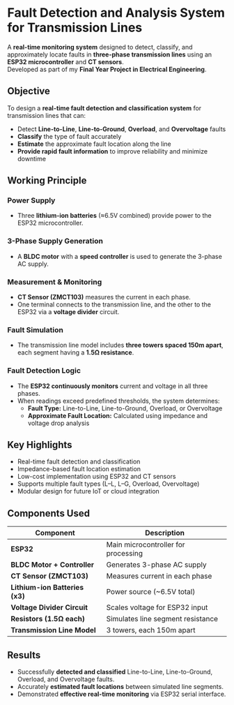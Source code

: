 # Fault Detection and Analysis System for Transmission Lines
A **real-time monitoring system** designed to detect, classify, and approximately locate faults in **three-phase transmission lines** using an **ESP32 microcontroller** and **CT sensors**.  
Developed as part of my **Final Year Project in Electrical Engineering**.

## Objective
To design a **real-time fault detection and classification system** for transmission lines that can:
- Detect **Line-to-Line**, **Line-to-Ground**, **Overload**, and **Overvoltage** faults  
- **Classify** the type of fault accurately  
- **Estimate** the approximate fault location along the line  
- **Provide rapid fault information** to improve reliability and minimize downtime  

## Working Principle
### Power Supply
- Three **lithium-ion batteries** (≈6.5V combined) provide power to the ESP32 microcontroller.  
### 3-Phase Supply Generation
- A **BLDC motor** with a **speed controller** is used to generate the 3-phase AC supply.
### Measurement & Monitoring
- **CT Sensor (ZMCT103)** measures the current in each phase.  
- One terminal connects to the transmission line, and the other to the ESP32 via a **voltage divider** circuit.
### Fault Simulation
- The transmission line model includes **three towers spaced 150m apart**, each segment having a **1.5Ω resistance**.
### Fault Detection Logic
- The **ESP32 continuously monitors** current and voltage in all three phases.  
- When readings exceed predefined thresholds, the system determines:
  - **Fault Type:** Line-to-Line, Line-to-Ground, Overload, or Overvoltage  
  - **Approximate Fault Location:** Calculated using impedance and voltage drop analysis
  
## Key Highlights
- Real-time fault detection and classification  
- Impedance-based fault location estimation  
- Low-cost implementation using ESP32 and CT sensors  
- Supports multiple fault types (L–L, L–G, Overload, Overvoltage)  
- Modular design for future IoT or cloud integration  

## Components Used
| Component | Description |
|------------|-------------|
| **ESP32** | Main microcontroller for processing |
| **BLDC Motor + Controller** | Generates 3-phase AC supply |
| **CT Sensor (ZMCT103)** | Measures current in each phase |
| **Lithium-ion Batteries (x3)** | Power source (~6.5V total) |
| **Voltage Divider Circuit** | Scales voltage for ESP32 input |
| **Resistors (1.5Ω each)** | Simulates line segment resistance |
| **Transmission Line Model** | 3 towers, each 150m apart |

## Results
- Successfully **detected and classified** Line-to-Line, Line-to-Ground, Overload, and Overvoltage faults.  
- Accurately **estimated fault locations** between simulated line segments.  
- Demonstrated **effective real-time monitoring** via ESP32 serial interface.  
